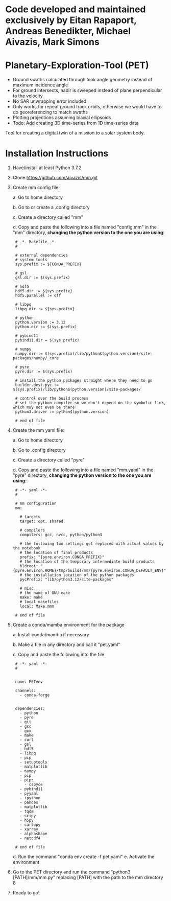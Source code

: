 # Code developed and maintained exclusively by Eitan Rapaport, Andreas Benedikter, Michael Aivazis, Mark Simons 
# Planetary-Exploration-Tool (PET)

- Ground swaths calculated through look angle geometry instead of maximum incidence angle
- For ground intersects, nadir is sweeped instead of plane perpendicular to the velocity
- No SAR unwrapping error included
- Only works for repeat ground track orbits, otherwise we would have to do georeferencing to match swaths
- Plotting projections assuming biaxial ellipsoids
- Todo: Add creating 3D time-series from 1D time-series data

Tool for creating a digital twin of a mission to a solar system body.

# Installation Instructions

1. Have/install at least Python 3.7.2
2. Clone https://github.com/aivazis/mm.git
3. Create mm config file:

    a. Go to home directory

    b. Go to or create a .config directory

    c. Create a directory called "mm"

    d. Copy and paste the following into a file named "config.mm" in the "mm" directory,
**changing the python version to the one you are using**:
    
        # -*- Makefile -*-
        #

        # external dependencies
        # system tools
        sys.prefix := ${CONDA_PREFIX}

        # gsl
        gsl.dir := $(sys.prefix)

        # hdf5
        hdf5.dir := ${sys.prefix}
        hdf5.parallel := off

        # libpq
        libpq.dir := ${sys.prefix}

        # python
        python.version := 3.12
        python.dir := $(sys.prefix)

        # pybind11
        pybind11.dir = $(sys.prefix)

        # numpy
        numpy.dir := $(sys.prefix)/lib/python$(python.version)/site-packages/numpy/_core

        # pyre
        pyre.dir := $(sys.prefix)

        # install the python packages straight where they need to go
        builder.dest.pyc := $(sys.prefix)/lib/python$(python.version)/site-packages/

        # control over the build process
        # set the python compiler so we don't depend on the symbolic link, which may not even be there
        python3.driver := python$(python.version)
        
        # end of file

4. Create the mm yaml file:

    a. Go to home directory

    b. Go to .config directory

    c. Create a directory called "pyre"

    d. Copy and paste the following into a file named "mm.yaml" in the "pyre" directory, 
**changing the python version to the one you are using**::
    
        # -*- yaml -*-
        #

        # mm configuration
        mm:

          # targets
          target: opt, shared

          # compilers
          compilers: gcc, nvcc, python/python3

          # the following two settings get replaced with actual values by the notebook
          # the location of final products
          prefix: "{pyre.environ.CONDA_PREFIX}"
          # the location of the temporary intermediate build products
          bldroot: "{pyre.environ.HOME}/tmp/builds/mm/{pyre.environ.CONDA_DEFAULT_ENV}"
          # the installation location of the python packages
          pycPrefix: "lib/python3.12/site-packages"

          # misc
          # the name of GNU make
          make: make
          # local makefiles
          local: Make.mmm

        # end of file
        
5. Create a conda/mamba environment for the package

    a. Install conda/mamba if necessary

    b. Make a file in any directory and call it "pet.yaml"

    c. Copy and paste the following into the file:
    
        # -*- yaml -*-
        #


        name: PETenv

        channels:
          - conda-forge

            
        dependencies:
          - python
          - pyre
          - git
          - gcc
          - gxx
          - make
          - curl
          - gsl
          - hdf5
          - libpq
          - pip
          - setuptools
          - matplotlib
          - numpy
          - pip
          - pip:
            - cspyce
          - pybind11
          - pyyaml
          - ipython
          - pandas
          - matplotlib
          - tqdm
          - scipy
          - h5py
          - cartopy
          - xarray
          - alphashape
          - netcdf4

        # end of file

    d. Run the command "conda env create -f pet.yaml"
    e. Activate the environment

6. Go to the PET directory and run the command "python3 [PATH]/mm/mm.py" replacing [PATH] with the path to the mm directory 8
7. Ready to go!
